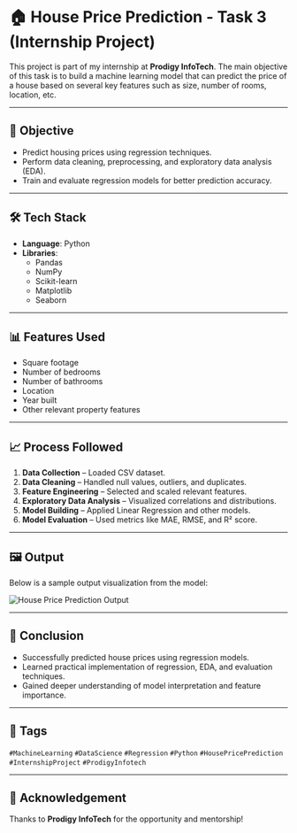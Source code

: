 # 🏠 House Price Prediction - Task 3 (Internship Project)

This project is part of my internship at **Prodigy InfoTech**. The main objective of this task is to build a machine learning model that can predict the price of a house based on several key features such as size, number of rooms, location, etc.

---

## 📌 Objective

- Predict housing prices using regression techniques.
- Perform data cleaning, preprocessing, and exploratory data analysis (EDA).
- Train and evaluate regression models for better prediction accuracy.

---

## 🛠️ Tech Stack

- **Language**: Python
- **Libraries**:
  - Pandas
  - NumPy
  - Scikit-learn
  - Matplotlib
  - Seaborn

---

## 📊 Features Used

- Square footage
- Number of bedrooms
- Number of bathrooms
- Location
- Year built
- Other relevant property features

---

## 📈 Process Followed

1. **Data Collection** – Loaded CSV dataset.
2. **Data Cleaning** – Handled null values, outliers, and duplicates.
3. **Feature Engineering** – Selected and scaled relevant features.
4. **Exploratory Data Analysis** – Visualized correlations and distributions.
5. **Model Building** – Applied Linear Regression and other models.
6. **Model Evaluation** – Used metrics like MAE, RMSE, and R² score.

---

## 🖼️ Output

Below is a sample output visualization from the model:

![House Price Prediction Output](./Task-3.jpg)

---

## 📌 Conclusion

- Successfully predicted house prices using regression models.
- Learned practical implementation of regression, EDA, and evaluation techniques.
- Gained deeper understanding of model interpretation and feature importance.

---

## 📎 Tags

`#MachineLearning` `#DataScience` `#Regression` `#Python` `#HousePricePrediction` `#InternshipProject` `#ProdigyInfotech`

---

## 🙌 Acknowledgement

Thanks to **Prodigy InfoTech** for the opportunity and mentorship!

